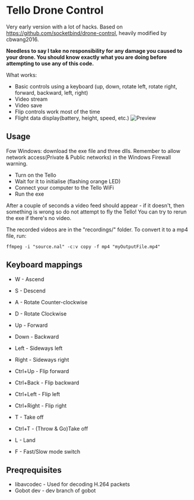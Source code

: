 # Tello Drone Control

Very early version with a lot of hacks. Based on https://github.com/socketbind/drone-control, heavily modified by cbwang2016.

**Needless to say I take no responsibility for any damage you caused to your drone. You should know exactly what you are doing before attempting to use any of this code.**

What works:
* Basic controls using a keyboard (up, down, rotate left, rotate right, forward, backward, left, right)
* Video stream
* Video save
* Flip controls work most of the time
* Flight data display(battery, height, speed, etc.)
![Preview](https://cbwang2016.github.io/images/Drone%20Control%202018_5_18%209_28_09.png)

## Usage

Fow Windows: download the exe file and three dlls. Remember to allow network access(Private & Public networks) in the Windows Firewall warning.

* Turn on the Tello
* Wait for it to initialise (flashing orange LED)
* Connect your computer to the Tello WiFi
* Run the exe

After a couple of seconds a video feed should appear - if it doesn't, then something is wrong so do not attempt to fly the Tello! You can try to rerun the exe if there's no video.

The recorded videos are in the "recordings/" folder. To convert it to a mp4 file, run:
```
ffmpeg -i "source.nal" -c:v copy -f mp4 "myOutputFile.mp4"
```

## Keyboard mappings

- W - Ascend
- S - Descend
- A - Rotate Counter-clockwise
- D - Rotate Clockwise

- Up - Forward
- Down - Backward
- Left - Sideways left
- Right - Sideways right

- Ctrl+Up - Flip forward
- Ctrl+Back - Flip backward
- Ctrl+Left - Flip left
- Ctrl+Right - Flip right

- T - Take off
- Ctrl+T - (Throw & Go)Take off
- L - Land
- F - Fast/Slow mode switch

## Preqrequisites

* libavcodec - Used for decoding H.264 packets
* Gobot dev - dev branch of gobot
